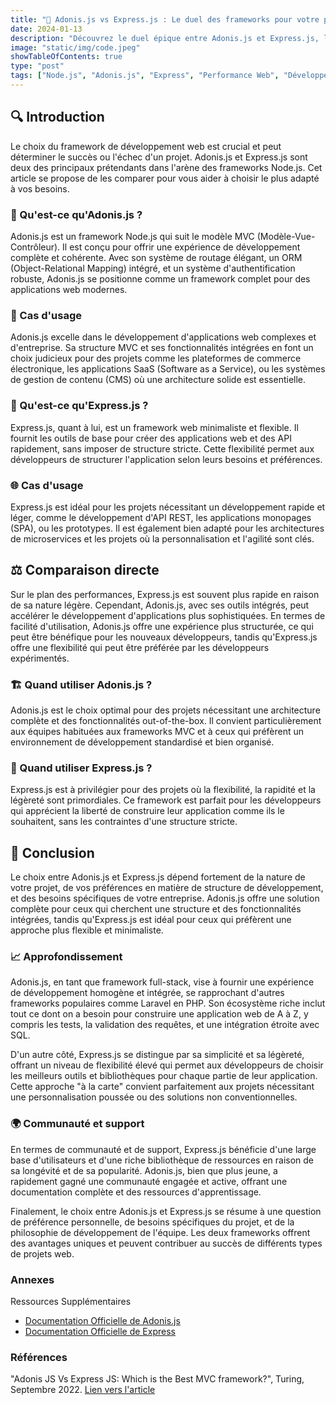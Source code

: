 ```yaml
---
title: "🥊 Adonis.js vs Express.js : Le duel des frameworks pour votre prochain projet web"
date: 2024-01-13
description: "Découvrez le duel épique entre Adonis.js et Express.js, les deux géants des frameworks web Node.js, dans notre article exclusif ! Trouvez le framework idéal pour votre prochain projet web en explorant leurs forces, leurs cas d'usage, et leur impact sur la réussite de votre développement. Que vous recherchiez une structure solide et complète avec Adonis.js ou une flexibilité ultime avec Express.js, notre guide vous offre une analyse complète pour prendre la meilleure décision. Ne manquez pas cette opportunité de choisir le framework qui fera briller votre projet web !"
image: "static/img/code.jpeg"
showTableOfContents: true
type: "post"
tags: ["Node.js", "Adonis.js", "Express", "Performance Web", "Développement Backend", "API REST", "Framework Web"]
---
```



## 🔍 Introduction
Le choix du framework de développement web est crucial et peut déterminer le succès ou l'échec d'un projet. Adonis.js et Express.js sont deux des principaux prétendants dans l'arène des frameworks Node.js. Cet article se propose de les comparer pour vous aider à choisir le plus adapté à vos besoins.

### 🌟 Qu'est-ce qu'Adonis.js ?
Adonis.js est un framework Node.js qui suit le modèle MVC (Modèle-Vue-Contrôleur). Il est conçu pour offrir une expérience de développement complète et cohérente. Avec son système de routage élégant, un ORM (Object-Relational Mapping) intégré, et un système d'authentification robuste, Adonis.js se positionne comme un framework complet pour des applications web modernes.

### 🏢 Cas d'usage
Adonis.js excelle dans le développement d'applications web complexes et d'entreprise. Sa structure MVC et ses fonctionnalités intégrées en font un choix judicieux pour des projets comme les plateformes de commerce électronique, les applications SaaS (Software as a Service), ou les systèmes de gestion de contenu (CMS) où une architecture solide est essentielle.

### 🚀 Qu'est-ce qu'Express.js ?
Express.js, quant à lui, est un framework web minimaliste et flexible. Il fournit les outils de base pour créer des applications web et des API rapidement, sans imposer de structure stricte. Cette flexibilité permet aux développeurs de structurer l'application selon leurs besoins et préférences.

### 🌐 Cas d'usage
Express.js est idéal pour les projets nécessitant un développement rapide et léger, comme le développement d'API REST, les applications monopages (SPA), ou les prototypes. Il est également bien adapté pour les architectures de microservices et les projets où la personnalisation et l'agilité sont clés.

## ⚖️ Comparaison directe
Sur le plan des performances, Express.js est souvent plus rapide en raison de sa nature légère. Cependant, Adonis.js, avec ses outils intégrés, peut accélérer le développement d'applications plus sophistiquées. En termes de facilité d'utilisation, Adonis.js offre une expérience plus structurée, ce qui peut être bénéfique pour les nouveaux développeurs, tandis qu'Express.js offre une flexibilité qui peut être préférée par les développeurs expérimentés.

### 🏗️ Quand utiliser Adonis.js ?
Adonis.js est le choix optimal pour des projets nécessitant une architecture complète et des fonctionnalités out-of-the-box. Il convient particulièrement aux équipes habituées aux frameworks MVC et à ceux qui préfèrent un environnement de développement standardisé et bien organisé.

### 🌟 Quand utiliser Express.js ?
Express.js est à privilégier pour des projets où la flexibilité, la rapidité et la légèreté sont primordiales. Ce framework est parfait pour les développeurs qui apprécient la liberté de construire leur application comme ils le souhaitent, sans les contraintes d'une structure stricte.

## 🎯 Conclusion
Le choix entre Adonis.js et Express.js dépend fortement de la nature de votre projet, de vos préférences en matière de structure de développement, et des besoins spécifiques de votre entreprise. Adonis.js offre une solution complète pour ceux qui cherchent une structure et des fonctionnalités intégrées, tandis qu'Express.js est idéal pour ceux qui préfèrent une approche plus flexible et minimaliste.

### 📈 Approfondissement
Adonis.js, en tant que framework full-stack, vise à fournir une expérience de développement homogène et intégrée, se rapprochant d'autres frameworks populaires comme Laravel en PHP. Son écosystème riche inclut tout ce dont on a besoin pour construire une application web de A à Z, y compris les tests, la validation des requêtes, et une intégration étroite avec SQL.

D'un autre côté, Express.js se distingue par sa simplicité et sa légèreté, offrant un niveau de flexibilité élevé qui permet aux développeurs de choisir les meilleurs outils et bibliothèques pour chaque partie de leur application. Cette approche "à la carte" convient parfaitement aux projets nécessitant une personnalisation poussée ou des solutions non conventionnelles.

### 🌍 Communauté et support
En termes de communauté et de support, Express.js bénéficie d'une large base d'utilisateurs et d'une riche bibliothèque de ressources en raison de sa longévité et de sa popularité. Adonis.js, bien que plus jeune, a rapidement gagné une communauté engagée et active, offrant une documentation complète et des ressources d'apprentissage.

Finalement, le choix entre Adonis.js et Express.js se résume à une question de préférence personnelle, de besoins spécifiques du projet, et de la philosophie de développement de l'équipe. Les deux frameworks offrent des avantages uniques et peuvent contribuer au succès de différents types de projets web.

### Annexes

Ressources Supplémentaires

- [Documentation Officielle de Adonis.js](https://docs.adonisjs.com/guides/introduction)
- [Documentation Officielle de Express](https://expressjs.com/fr/)

### Références

"Adonis JS Vs Express JS: Which is the Best MVC framework?", Turing, Septembre 2022. [Lien vers l'article](https://www.turing.com/blog/adonis-js-vs-express-js-which-is-the-best-mvc-framework/)